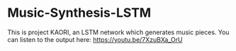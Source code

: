 # Music-Synthesis-LSTM
This is project KAORI, an LSTM network which generates music pieces. You can listen to the output here: https://youtu.be/7XzuBXa_OrU
